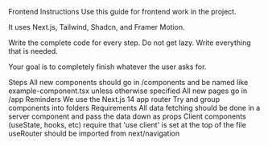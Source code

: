 Frontend Instructions
Use this guide for frontend work in the project.

It uses Next.js, Tailwind, Shadcn, and Framer Motion.

Write the complete code for every step. Do not get lazy. Write everything that is needed.

Your goal is to completely finish whatever the user asks for.

Steps
All new components should go in /components and be named like example-component.tsx unless otherwise specified
All new pages go in /app
Reminders
We use the Next.js 14 app router
Try and group components into folders
Requirements
All data fetching should be done in a server component and pass the data down as props
Client components (useState, hooks, etc) require that 'use client' is set at the top of the file
useRouter should be imported from next/navigation